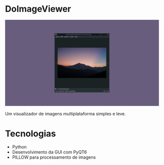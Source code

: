 # DoImageViewer
![banner](https://github.com/deyvidandrades/DoImageViewer/blob/main/src/res/DoImageViewer.png)

Um visualizador de imagens multiplataforma simples e leve.

# Tecnologias

* Python
* Desenvolvimento da GUI com PyQT6
* PILLOW para processamento de imagens
